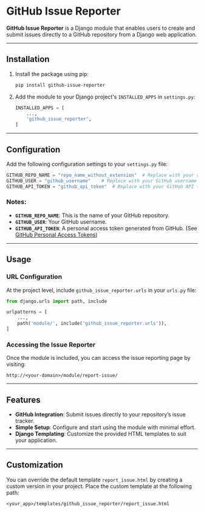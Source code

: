 # GitHub Issue Reporter

**GitHub Issue Reporter** is a Django module that enables users to create and submit issues directly to a GitHub repository from a Django web application.

---

## Installation

1. Install the package using pip:
   ```bash
   pip install github-issue-reporter
   ```

2. Add the module to your Django project's `INSTALLED_APPS` in `settings.py`:
   ```python
   INSTALLED_APPS = [
       ...,
       'github_issue_reporter',
   ]
   ```

---

## Configuration

Add the following configuration settings to your `settings.py` file:

```python
GITHUB_REPO_NAME = "repo_name_without_extension"  # Replace with your repository name
GITHUB_USER = "github_username"    # Replace with your GitHub username
GITHUB_API_TOKEN = "github_api_token"  # Replace with your GitHub API token
```

### Notes:
- **`GITHUB_REPO_NAME`**: This is the name of your GitHub repository.
- **`GITHUB_USER`**: Your GitHub username.
- **`GITHUB_API_TOKEN`**: A personal access token generated from GitHub. (See [GitHub Personal Access Tokens](https://docs.github.com/en/github/authenticating-to-github/creating-a-personal-access-token))

---

## Usage

### URL Configuration
At the project level, include `github_issue_reporter.urls` in your `urls.py` file:

```python
from django.urls import path, include

urlpatterns = [
    ...,
    path('module/', include('github_issue_reporter.urls')),
]
```

### Accessing the Issue Reporter
Once the module is included, you can access the issue reporting page by visiting:
```
http://<your-domain>/module/report-issue/
```

---

## Features
- **GitHub Integration**: Submit issues directly to your repository’s issue tracker.
- **Simple Setup**: Configure and start using the module with minimal effort.
- **Django Templating**: Customize the provided HTML templates to suit your application.

---

## Customization
You can override the default template `report_issue.html` by creating a custom version in your project. Place the custom template at the following path:
```
<your_app>/templates/github_issue_reporter/report_issue.html
```


